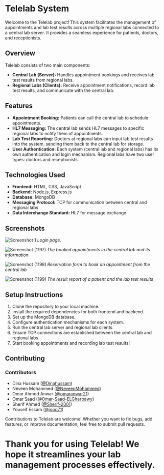 # Telelab System

Welcome to the Telelab project! This system facilitates the management of appointments and lab test results across multiple regional labs connected to a central lab server. It provides a seamless experience for patients, doctors, and receptionists.

## Overview

Telelab consists of two main components:
- **Central Lab (Server):** Handles appointment bookings and receives lab test results from regional labs.
- **Regional Labs (Clients):** Receive appointment notifications, record lab test results, and communicate with the central lab.

## Features

- **Appointment Booking:** Patients can call the central lab to schedule appointments.
- **HL7 Messaging:** The central lab sends HL7 messages to specific regional labs to notify them of appointments.
- **Lab Test Reporting:** Doctors at regional labs can input lab test results into the system, sending them back to the central lab for storage.
- **User Authentication:** Each system (central lab and regional labs) has its own authentication and login mechanism. Regional labs have two user types: doctors and receptionists.

## Technologies Used

- **Frontend:** HTML, CSS, JavaScript
- **Backend:** Node.js, Express.js
- **Database:** MongoDB
- **Messaging Protocol:** TCP for communication between central and regional labs
- **Data Interchange Standard:** HL7 for message exchange

## Screenshots

![Screenshot 1](https://github.com/NeveenMohamed/HIS-System/assets/93449171/56d9654a-3b21-44ac-8fb0-99f39e9d10af)
*Login page.*

![Screenshot (1197)](https://github.com/NeveenMohamed/HIS-System/assets/93449171/43a3ba4b-be5a-4bd7-a0dc-db7be58b39fb)
*The booked appointments in the central lab and its information*

![Screenshot (1198)](https://github.com/NeveenMohamed/HIS-System/assets/93449171/fde42f14-589f-4fbf-971c-560cbaf6c140)
*Reservation form to book an appointment from the central lab*

![Screenshot (1199)](https://github.com/NeveenMohamed/HIS-System/assets/93449171/db27bb04-5149-444a-bddd-4a6f86194d62)
*The result report of a patient and the lab test results*


## Setup Instructions

1. Clone the repository to your local machine.
2. Install the required dependencies for both frontend and backend.
3. Set up the MongoDB database.
4. Configure authentication mechanisms for each system.
5. Run the central lab server and regional lab clients.
6. Ensure TCP connections are established between the central lab and regional labs.
7. Start booking appointments and recording lab test results!

## Contributing

### Contributors

- Dina Hussam ([@Dinahussam](https://github.com/Dinahussam))
- Neveen Mohammed ([@NeveenMohammed](https://github.com/NeveenMohamed))
- Omar Ahmed Anwar ([@omaranwar21](https://github.com/omaranwar21))
- Omar Saad ([@Omar-Saad-ELGharbawy](https://github.com/Omar-Saad-ELGharbawy))
- Sherif Ahmed ([@Sherif-2001](https://github.com/Sherif-2001))
- Youseif Essam ([@jooo71](https://github.com/jooo71))

Contributions to Telelab are welcome! Whether you want to fix bugs, add features, or improve documentation, feel free to submit pull requests.


# Thank you for using Telelab! We hope it streamlines your lab management processes effectively.
